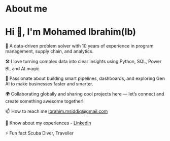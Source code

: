 # About me

# Hi 👋, I'm Mohamed Ibrahim(Ib) 

👋 A data-driven problem solver with 10 years of experience in program management, supply chain, and analytics.

🛠️ I love turning complex data into clear insights using Python, SQL, Power BI, and AI magic.

🚀 Passionate about building smart pipelines, dashboards, and exploring Gen AI to make businesses faster and smarter.

🌍 Collaborating globally and sharing cool projects here — let’s connect and create something awesome together!

📫 How to reach me Ibrahim.msiddiq@gmail.com

📄 Know about my experiences - [Linkedin](https://www.linkedin.com/in/mmohamedibrahim28/)

⚡ Fun fact Scuba Diver, Traveller

